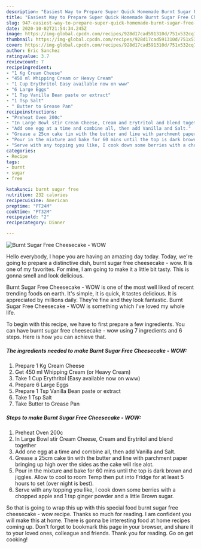 ```yaml
---
description: "Easiest Way to Prepare Super Quick Homemade Burnt Sugar Free Cheesecake - WOW"
title: "Easiest Way to Prepare Super Quick Homemade Burnt Sugar Free Cheesecake - WOW"
slug: 947-easiest-way-to-prepare-super-quick-homemade-burnt-sugar-free-cheesecake-wow
date: 2020-10-02T21:54:34.245Z
image: https://img-global.cpcdn.com/recipes/928d17cad591310d/751x532cq70/burnt-sugar-free-cheesecake-wow-recipe-main-photo.jpg
thumbnail: https://img-global.cpcdn.com/recipes/928d17cad591310d/751x532cq70/burnt-sugar-free-cheesecake-wow-recipe-main-photo.jpg
cover: https://img-global.cpcdn.com/recipes/928d17cad591310d/751x532cq70/burnt-sugar-free-cheesecake-wow-recipe-main-photo.jpg
author: Eric Sanchez
ratingvalue: 3.7
reviewcount: 7
recipeingredient:
- "1 Kg Cream Cheese"
- "450 ml Whipping Cream or Heavy Cream"
- "1 Cup Erythritol Easy available now on www"
- "6 Large Eggs"
- "1 Tsp Vanilla Bean paste or extract"
- "1 Tsp Salt"
- " Butter to Grease Pan"
recipeinstructions:
- "Preheat Oven 200c"
- "In Large Bowl stir Cream Cheese, Cream and Erytritol and blend together"
- "Add one egg at a time and combine all, then add Vanilla and Salt."
- "Grease a 25cm cake tin with the butter and line with parchment paper bringing up high over the sides as the cake will rise alot."
- "Pour in the mixture and bake for 60 mins until the top is dark brown and jiggles. Allow to cool to room Temp then put into Fridge for at least 5 hours to set (over night is best)."
- "Serve with any topping you like, I cook down some berries with a chopped apple and 1 tsp ginger powder and a little Brown sugar."
categories:
- Recipe
tags:
- burnt
- sugar
- free

katakunci: burnt sugar free 
nutrition: 232 calories
recipecuisine: American
preptime: "PT24M"
cooktime: "PT32M"
recipeyield: "2"
recipecategory: Dinner

---
```



![Burnt Sugar Free Cheesecake - WOW](https://img-global.cpcdn.com/recipes/928d17cad591310d/751x532cq70/burnt-sugar-free-cheesecake-wow-recipe-main-photo.jpg)

Hello everybody, I hope you are having an amazing day today. Today, we're going to prepare a distinctive dish, burnt sugar free cheesecake - wow. It is one of my favorites. For mine, I am going to make it a little bit tasty. This is gonna smell and look delicious.

Burnt Sugar Free Cheesecake - WOW is one of the most well liked of recent trending foods on earth. It's simple, it is quick, it tastes delicious. It is appreciated by millions daily. They're fine and they look fantastic. Burnt Sugar Free Cheesecake - WOW is something which I've loved my whole life.




To begin with this recipe, we have to first prepare a few ingredients. You can have burnt sugar free cheesecake - wow using 7 ingredients and 6 steps. Here is how you can achieve that.

<!--inarticleads1-->

##### The ingredients needed to make Burnt Sugar Free Cheesecake - WOW:

1. Prepare 1 Kg Cream Cheese
1. Get 450 ml Whipping Cream (or Heavy Cream)
1. Take 1 Cup Erythritol (Easy available now on www)
1. Prepare 6 Large Eggs
1. Prepare 1 Tsp Vanilla Bean paste or extract
1. Take 1 Tsp Salt
1. Take  Butter to Grease Pan




<!--inarticleads2-->

##### Steps to make Burnt Sugar Free Cheesecake - WOW:

1. Preheat Oven 200c
1. In Large Bowl stir Cream Cheese, Cream and Erytritol and blend together
1. Add one egg at a time and combine all, then add Vanilla and Salt.
1. Grease a 25cm cake tin with the butter and line with parchment paper bringing up high over the sides as the cake will rise alot.
1. Pour in the mixture and bake for 60 mins until the top is dark brown and jiggles. Allow to cool to room Temp then put into Fridge for at least 5 hours to set (over night is best).
1. Serve with any topping you like, I cook down some berries with a chopped apple and 1 tsp ginger powder and a little Brown sugar.




So that is going to wrap this up with this special food burnt sugar free cheesecake - wow recipe. Thanks so much for reading. I am confident you will make this at home. There is gonna be interesting food at home recipes coming up. Don't forget to bookmark this page in your browser, and share it to your loved ones, colleague and friends. Thank you for reading. Go on get cooking!
